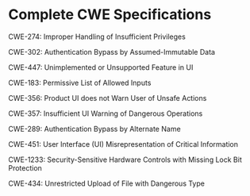 

# Complete CWE Specifications

CWE-274: Improper Handling of Insufficient Privileges

CWE-302: Authentication Bypass by Assumed-Immutable Data

CWE-447: Unimplemented or Unsupported Feature in UI

CWE-183: Permissive List of Allowed Inputs

CWE-356: Product UI does not Warn User of Unsafe Actions

CWE-357: Insufficient UI Warning of Dangerous Operations

CWE-289: Authentication Bypass by Alternate Name

CWE-451: User Interface (UI) Misrepresentation of Critical Information

CWE-1233: Security-Sensitive Hardware Controls with Missing Lock Bit Protection

CWE-434: Unrestricted Upload of File with Dangerous Type